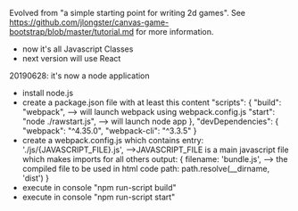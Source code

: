Evolved from "a simple starting point for writing 2d games". 
See https://github.com/jlongster/canvas-game-bootstrap/blob/master/tutorial.md for more information.
- now it's all Javascript Classes
- next version will use React

20190628: it's now a node application
- install node.js
- create a package.json file with at least this content
  "scripts": {
    "build": "webpack", --> will launch webpack using webpack.config.js
    "start": "node ./rawstart.js", --> will launch node app
  },
  "devDependencies": {
    "webpack": "^4.35.0",
    "webpack-cli": "^3.3.5"
  }
- create a webpack.config.js which contains
    entry: './js/{JAVASCRIPT_FILE}.js', -->JAVASCRIPT_FILE is a main javascript file which makes imports for all others
    output: {
        filename: 'bundle.js', --> the compiled file to be used in html code
        path: path.resolve(__dirname, 'dist')
    }
- execute in console "npm run-script build"
- execute in console "npm run-script start"
